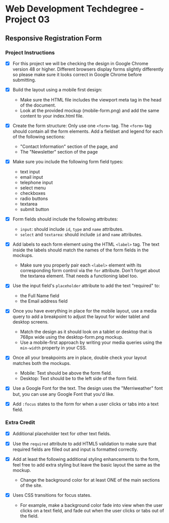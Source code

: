 # Web Development Techdegree - Project 03 #
 
## Responsive Registration Form ##

### Project Instructions ###

* [X] For this project we will be checking the design in Google Chrome version 48 or higher. Different browsers display forms slightly differently so please make sure it looks         correct in Google Chrome before submitting.

* [X] Build the layout using a mobile first design:
  * Make sure the HTML file includes the viewport meta tag in the head of the document.
  * Look at the provided mockup (mobile-form.png) and add the same content to your index.html file.

* [X] Create the form structure:
  Only use one `<form>` tag. The `<form>` tag should contain all the form elements. Add a fieldset and legend for each of the following sections:
  * "Contact Information" section of the page, and
  * The "Newsletter" section of the page

* [X] Make sure you include the following form field types:
  * text input
  * email input
  * telephone input
  * select menu
  * checkboxes
  * radio buttons
  * textarea
  * submit button

* [X] Form fields should include the following attributes:
  * `input`: should include `id`, `type` and `name` attributes.
  * `select` and `textarea`: should include `id` and `name` attributes.

* [X] Add labels to each form element using the HTML `<label>` tag. The text inside the labels should match the names of the form fields in the mockups.
  * Make sure you properly pair each `<label>` element with its corresponding form control via the `for` attribute. Don't forget about the textarea element. That needs a             functioning label too.

* [X] Use the input field's `placeholder` attribute to add the text "required" to:
  * the Full Name field
  * the Email address field

* [X] Once you have everything in place for the mobile layout, use a media query to add a breakpoint to adjust the layout for wider tablet and desktop screens.
  * Match the design as it should look on a tablet or desktop that is 768px wide using the desktop-form.png mockup.
  * Use a mobile-first approach by writing your media queries using the `min-width` property in your CSS.

* [X] Once all your breakpoints are in place, double check your layout matches both the mockups.
  * Mobile: Text should be above the form field.
  * Desktop: Text should be to the left side of the form field.

* [X] Use a Google Font for the text. The design uses the "Merriweather" font but, you can use any Google Font that you'd like.

* [X] Add `:focus` states to the form for when a user clicks or tabs into a text field.

### Extra Credit ###

* [X] Additional placeholder text for other text fields.

* [X] Use the `required` attribute to add HTML5 validation to make sure that required fields are filled out and input is formatted correctly.

* [X] Add at least the following additional styling enhancements to the form, feel free to add extra styling but leave the basic layout the same as the mockup.
  * Change the background color for at least ONE of the main sections of the site.

* [X] Uses CSS transitions for focus states.
  * For example, make a background color fade into view when the user clicks on a text field, and fade out when the user clicks or tabs out of the field.

